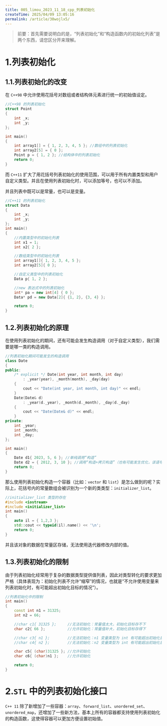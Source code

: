 ```yaml
---
title: 005_limou_2023_11_18_cpp_列表初始化
createTime: 2025/04/09 13:05:16
permalink: /article/30wojlx5/
---
```

>   前要：首先需要说明白的是，“列表初始化”和“构造函数内的初始化列表”是两个东西，请您区分开来理解。

# 1.列表初始化

## 1.1.列表初始化的改变

在 `C++98` 中允许使用花括号对数组或者结构体元素进行统一的初始值设定。

```cpp
//C++98 的列表初始化
struct Point
{
    int _x;
    int _y;
};

int main()
{
    int array1[] = { 1, 2, 3, 4, 5 }; //数组中的列表初始化
    int array2[5] = { 0 }; 
    Point p = { 1, 2 }; //结构体中的列表初始化
    return 0;
}
```

而 `C++11` 扩大了用花括号列表初始化的使用范围，可以用于所有内置类型和用户自定义类型。并且在使用列表初始化时，可以添加等号，也可以不添加。

并且列表中既可以是常量，也可以是变量。

```cpp
//C++11 的列表初始化
struct Data
{
    int _x;
    int _y;
};
int main()
{
	//内置类型中的初始化列表
	int x1 = 1;
	int x2{ 2 };

	//数组类型中的初始化列表
	int array1[]{ 1, 2, 3, 4, 5 };
	int array2[5]{ 0 };

	//自定义类型中的列表初始化
	Data p{ 1, 2 };

	//new 表达式中的列表初始化
	int* pa = new int[4] { 0 };
	Data* pd = new Data[2]{ {1, 2}, {3, 4} };

	return 0;
}
```

## 1.2.列表初始化的原理

在使用列表初始化的期间，还有可能会发生构造调用（对于自定义类型），我们需要是哪一类的构造调用。

```cpp
//列表初始化期间可能发生的构造调用
class Date
{
public:
	/* explicit */ Date(int year, int month, int day)
		: _year(year), _month(month), _day(day)
	{
		cout << "Date(int year, int month, int day)" << endl;
	}
	Date(Date& d)
		: _year(d._year), _month(d._month), _day(d._day)
	{
		cout << "Date(Date& d)" << endl;
	}
private:
	int _year;
	int _month;
	int _day;
};

int main()
{
    Date d1{ 2023, 5, 6 }; //单纯调用“构造”
    Date d2 = { 2012, 3, 10 }; //调用“构造+拷贝构造”（也有可能发生优化，该语句在 Data 的构造函数加上关键字 explicit 时非法）
    return 0;
}
```

那么使用列表初始化构造一个容器（比如：`vector` 和 `list`）是怎么做到的呢？实际上，花括号内的常量数组会被识别为一个新的类类型：`initializer_list`。

`````cpp
//initializer_list 类型的存在
#include <iostream>
#include <initializer_list>
int main()
{
    auto il = { 1,2,3 };
    std::cout << typeid(il).name() << '\n';
    return 0;
}
`````

并且该对象的数据在常量区存储，无法使用迭代器修改内部的值。

## 1.3.列表初始化的限制

由于列表初始化经常用于复杂的数据类型提供值列表，因此对类型转化的要求更加严格（具体表现为：初始化列表不允许“缩窄”的情况，也就是“不允许使用变量来列表初始化时，有可能超出初始化目标的情况”）。

```cpp
//列表初始化中的限制
int main()
{
    const int n1 = 31325;
	int n2 = 66;

	//char c1{ 31325 };		//无法初始化：常量值太大，初始化目标存不下
	char c2{ 66 };			//允许初始化：常量值补大，初始化目标存得下

	//char c3{ n1 };		//无法初始化：n1 变量类型为 int 有可能超出初始化目标范围
	//char c4{ n2 };		//无法初始化：n2 变量类型为 int 有可能超出初始化目标范围

	char c5{ (char)31325 };	//允许初始化
	char c6{ (char)n1 };	//允许初始化

	return 0;
}
```

# 2.`STL` 中的列表初始化接口

`C++ 11` 除了新增加了一些容器：`array`、`forward_list`、`unordered_set`、`unordered_map`，还增加了一些新方法，基本上所有的容器都支持使用列表初始化的构造函数，这使得容器可以更加方便设置初始值。